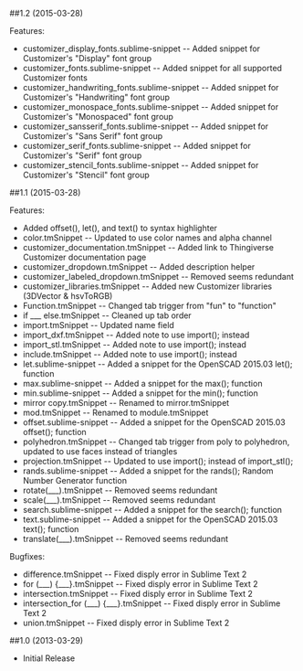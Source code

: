 ##1.2 (2015-03-28)

Features:

* customizer_display_fonts.sublime-snippet -- Added snippet for Customizer's "Display" font group
* customizer_fonts.sublime-snippet -- Added snippet for all supported Customizer fonts
* customizer_handwriting_fonts.sublime-snippet -- Added snippet for Customizer's "Handwriting" font group
* customizer_monospace_fonts.sublime-snippet -- Added snippet for Customizer's "Monospaced" font group
* customizer_sansserif_fonts.sublime-snippet -- Added snippet for Customizer's "Sans Serif" font group
* customizer_serif_fonts.sublime-snippet -- Added snippet for Customizer's "Serif" font group
* customizer_stencil_fonts.sublime-snippet -- Added snippet for Customizer's "Stencil" font group

##1.1 (2015-03-28)

Features:

* Added offset(), let(), and text() to syntax highlighter
* color.tmSnippet -- Updated to use color names and alpha channel
* customizer_documentation.tmSnippet -- Added link to Thingiverse Customizer documentation page
* customizer_dropdown.tmSnippet -- Added description helper
* customizer_labeled_dropdown.tmSnippet -- Removed seems redundant
* customizer_libraries.tmSnippet -- Added new Customizer libraries (3DVector & hsvToRGB)
* Function.tmSnippet -- Changed tab trigger from "fun" to "function"
* if ___ else.tmSnippet -- Cleaned up tab order
* import.tmSnippet -- Updated name field
* import_dxf.tmSnippet -- Added note to use import(); instead
* import_stl.tmSnippet -- Added note to use import(); instead
* include.tmSnippet -- Added note to use import(); instead
* let.sublime-snippet -- Added a snippet for the OpenSCAD 2015.03 let(); function
* max.sublime-snippet -- Added a snippet for the max(); function
* min.sublime-snippet -- Added a snippet for the min(); function
* mirror copy.tmSnippet -- Renamed to mirror.tmSnippet
* mod.tmSnippet -- Renamed to module.tmSnippet
* offset.sublime-snippet -- Added a snippet for the OpenSCAD 2015.03 offset(); function
* polyhedron.tmSnippet -- Changed tab trigger from poly to polyhedron, updated to use faces instead of triangles
* projection.tmSnippet -- Updated to use import(); instead of import_stl();
* rands.sublime-snippet -- Added a snippet for the rands(); Random Number Generator function
* rotate(\___).tmSnippet -- Removed seems redundant
* scale(\___).tmSnippet -- Removed seems redundant
* search.sublime-snippet -- Added a snippet for the search(); function
* text.sublime-snippet -- Added a snippet for the OpenSCAD 2015.03 text(); function
* translate(\___).tmSnippet -- Removed seems redundant

Bugfixes:

* difference.tmSnippet -- Fixed disply error in Sublime Text 2
* for (\_\_\_) {\_\_\_}.tmSnippet -- Fixed disply error in Sublime Text 2
* intersection.tmSnippet -- Fixed disply error in Sublime Text 2
* intersection_for (\_\_\_) {\_\_\_}.tmSnippet -- Fixed disply error in Sublime Text 2
* union.tmSnippet -- Fixed disply error in Sublime Text 2

##1.0 (2013-03-29)

* Initial Release
